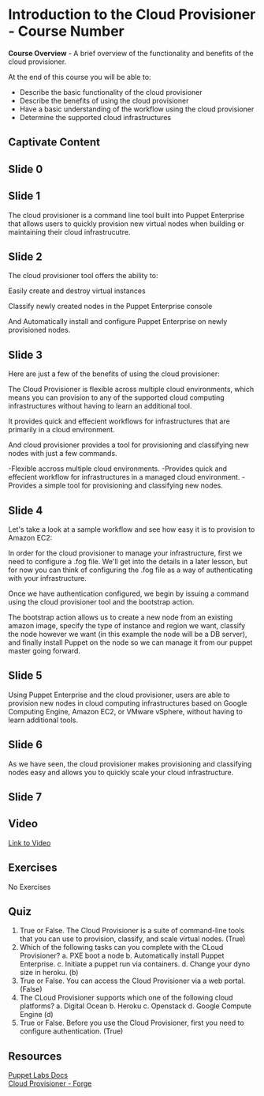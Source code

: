 # Introduction to the Cloud Provisioner - Course Number
**Course Overview** - A brief overview of the functionality and benefits of the cloud provisioner.

At the end of this course you will be able to:

* Describe the basic functionality of the cloud provisioner
* Describe the benefits of using the cloud provisioner
* Have a basic understanding of the workflow using the cloud provisioner
* Determine the supported cloud infrastructures

## Captivate Content
## Slide 0



## Slide 1

The cloud provisioner is a command line tool built into Puppet Enterprise that allows users to quickly provision new virtual nodes when building or maintaining their cloud infrastrucutre. 

## Slide 2

The cloud provisioner tool offers the ability to:

Easily create and destroy virtual instances

Classify newly created nodes in the Puppet Enterprise console

And Automatically install and configure Puppet Enterprise on newly provisioned nodes.

## Slide 3

Here are just a few of the benefits of using the cloud provisioner:

The Cloud Provisioner is flexible across multiple cloud environments, which means you can provision to any of the supported cloud computing infrastructures without having to learn an additional tool.

It provides quick and effecient workflows for infrastructures that are primarily in a cloud environment.  

And cloud provisioner provides a tool for provisioning and classifying new nodes with just a few commands. 


-Flexible accross multiple cloud environments.
-Provides quick and effecient workflow for infrastructures in a managed cloud environment.
-Provides a simple tool for provisioning and classifying new nodes.



## Slide 4

Let's take a look at a sample workflow and see how easy it is to provision to Amazon EC2:

In order for the cloud provisioner to manage your infrastructure, first we need to configure a .fog file. We'll get into the details in a later lesson, but for now you can think of configuring the .fog file as a way of authenticating with your infrastructure.

Once we have authentication configured, we begin by issuing a command using the cloud provisioner tool and the bootstrap action.

The bootstrap action allows us to create a new node from an existing amazon image, specify the type of instance and region we want, classify the node however we want (in this example the node will be a DB server), and finally install Puppet  on the node so we can manage it from our puppet master going forward.


## Slide 5

Using Puppet Enterprise and the cloud provisioner, users are able to provision new nodes in cloud computing infrastructures based on Google Computing Engine, Amazon EC2, or VMware vSphere, without having to learn additional tools.

## Slide 6

As we have seen, the cloud provisioner makes provisioning and classifying nodes easy and allows you to quickly scale your cloud infrastructure.

## Slide 7





## Video
[Link to Video](http://linktovideo)

## Exercises
No Exercises

## Quiz
1. True or False. The Cloud Provisioner is a suite of command-line tools that you can use to provision, classify, and scale virtual nodes. (True)
2. Which of the following tasks can you complete with the CLoud Provisioner?  a. PXE boot a node b. Automatically install Puppet Enterprise. c. Initiate a puppet run via containers. d. Change your dyno size in heroku. (b)
3. True or False. You can access the Cloud Provisioner via a web portal. (False)
4. The CLoud Provisioner supports which one of the following cloud platforms? a. Digital Ocean b. Heroku c. Openstack d. Google Compute Engine (d)
5. True or False. Before you use the Cloud Provisioner, first you need to configure authentication. (True)

## Resources
[Puppet Labs Docs](http://docs.puppetlabs.com/pe/latest/cloudprovisioner_overview.html)  
[Cloud Provisioner - Forge](https://forge.puppetlabs.com/puppetlabs/cloud_provisioner)

